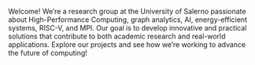 Welcome! We’re a research group at the University of Salerno passionate about High-Performance Computing, graph analytics, AI, energy-efficient systems, RISC-V, and MPI. Our goal is to develop innovative and practical solutions that contribute to both academic research and real-world applications. Explore our projects and see how we’re working to advance the future of computing!
